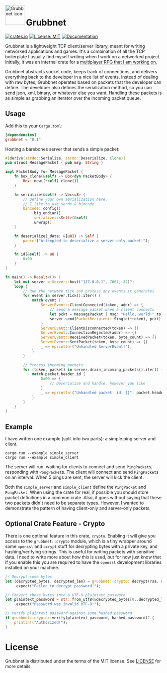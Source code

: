 <a href="https://github.com/Dooskington/grubbnet/">
    <img src="https://i.imgur.com/O2XnKQE.png" alt="Grubbnet icon" title="Antorum" align="left" height="64" width="64" />
</a>

Grubbnet
========
[![crates.io](https://img.shields.io/crates/v/grubbnet.svg)](https://crates.io/crates/grubbnet)
[![License: MIT](https://img.shields.io/badge/License-MIT-yellow.svg)](https://opensource.org/licenses/MIT)
[![Documentation](https://docs.rs/grubbnet/badge.svg)](https://docs.rs/grubbnet)

Grubbnet is a lightweight TCP client/server library, meant for writing networked applications and games. 
It's a combination of all the TCP boilerplate I usually find myself writing when I work on a networked project. 
Initially, it was an internal crate for a [multiplayer RPG that I am working on.](https://dooskington.com/dev-log/0)

Grubbnet abstracts socket code, keeps track of connections, and delivers everything back to the developer in a
nice list of events. Instead of dealing with raw bytes, Grubbnet operates based on packets that the developer can
define. The developer also defines the serialization method, so you can send json, xml, binary, or whatever else you want. 
Handling these packets is as simple as grabbing an iterator over the incoming packet queue.

## Usage
 Add this to your `Cargo.toml`:
 ```toml
 [dependencies]
 grubbnet = "0.1"
 ```

Hosting a barebones server that sends a simple packet:
```rust
#[derive(serde::Serialize, serde::Deserialize, Clone)]
pub struct MessagePacket { pub msg: String }

impl PacketBody for MessagePacket {
    fn box_clone(&self) -> Box<dyn PacketBody> {
        Box::new((*self).clone())
    }

    fn serialize(&self) -> Vec<u8> {
        // Define your own serialization here.
        // I like to use serde & bincode.
        bincode::config()
            .big_endian()
            .serialize::<Self>(&self)
            .unwrap()
    }

    fn deserialize(_data: &[u8]) -> Self {
        panic!("Attempted to deserialize a server-only packet!");
    }

    fn id(&self) -> u8 {
        0x00
    }
}

fn main() -> Result<()> {
    let mut server = Server::host("127.0.0.1", 7667, 32)?;
    loop {
        // Run the network tick and process any events it generates
        for event in server.tick().iter() {
            match event {
                ServerEvent::ClientConnected(token, addr) => {
                    // Send a message packet when a client connects
                    let pckt = MessagePacket { msg: "Hello, world!".to_owned() };
                    server.send(PacketRecipient::Single(*token), pckt);
                }
                ServerEvent::ClientDisconnected(token) => {}
                ServerEvent::ConnectionRejected(addr) => {}
                ServerEvent::ReceivedPacket(token, byte_count) => {}
                ServerEvent::SentPacket(token, byte_count) => {}
                _ => eprintln!("Unhandled ServerEvent!"),
            }
        }

        // Process incoming packets
        for (token, packet) in server.drain_incoming_packets().iter() {
            match packet.header.id {
                0x00 => { 
                    // Deserialize and handle, however you like
                }
                _ => eprintln!("Unhandled packet! id: {}", packet.header.id)
            }
        }
    }
}
```

## Example
I have written one example (split into two parts): a simple ping server and client.
 ```
cargo run --example simple_server
cargo run --example simple_client
 ```

The server will run, waiting for clients to connect and send `PingPacket`s, responding with `PongPacket`s.
The client will connect and send `PingPacket`s on an interval. When 5 pings are sent, the server will kick the client.

Both the `simple_server` and `simple_client` define the `PingPacket` and `PongPacket`. When using the crate for
real, if possible you should store packet definitions in a common crate. Also, it goes without saying that
these two packets didn't need to be separate types. However, I wanted to demonstrate the pattern of having
client-only and server-only packets.

## Optional Crate Feature - Crypto
There is one optional feature in this crate, `crypto`.
Enabling it will give you access to the `grubbnet::crypto` module, which is a tiny wrapper around some `openssl` and `bcrypt`
stuff for decrypting bytes with a private key, and hashing/verifying strings. This is useful for writing packets with sensitive data.
I need to write more about how this is used, but for now just know that if you enable this you are required to have the `openssl` development
libraries installed on your machine.

```rust
// Decrypt some bytes
let (decrypted_bytes, decrypted_len) = grubbnet::crypto::decrypt(rsa, &encrypted_bytes)
    .expect("Failed to decrypt password!");

// Convert those bytes into a UTF-8 plaintext password
let plaintext_password = str::from_utf8(&decrypted_bytes[0..decrypted_len])
    .expect("Password was invalid UTF-8!");

// Verify plaintext password against some hashed password
if grubbnet::crypto::verify(plaintext_password, hashed_password)? {
    println!("Authorized!");
}
```

# License

Grubbnet is distributed under the terms of the MIT license.
See [LICENSE](LICENSE) for more details.
